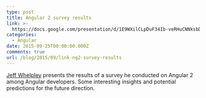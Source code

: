```yaml
---
type: post
title: Angular 2 survey results
link: >-
  https://docs.google.com/presentation/d/1E9WXilCLpDuF34Ib-veRHuCNNksbDLyfY2y8wLVRYOU/edit
categories:
  - Angular
date: 2015-09-25T00:00:00.000Z
comments: true
url: /blog/2015/09/link-ng2-survey-results
---
```

[Jeff Whelpley](https://twitter.com/jeffwhelpley) presents the results of a survey he conducted on Angular 2 among Angular developers. Some interesting insights and potential predictions for the future direction.
